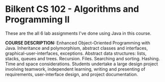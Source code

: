 # Bilkent CS 102 - Algorithms and Programming II

These are the all 6 lab assignments I've done using Java in this course.

**COURSE DESCRIPTION:** Enhanced Object-Oriented Programming with Java. Inheritance and polymorphism, abstract classes and interfaces, graphical-user-interfaces, exceptions. Abstract data structures: lists, stacks, queues and trees. Recursion. Files. Searching and sorting. Hashing. Time and space considerations. Students undertake a large design project involving teamwork, independent learning, writing and presenting of requirements, user-interface design, and project documentation.
